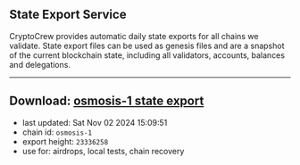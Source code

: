 ## State Export Service
CryptoCrew provides automatic daily state exports for all chains we validate. State export files can be used as genesis files and are a snapshot of the current blockchain state, including all validators, accounts, balances and delegations.

---
**Download: [osmosis-1 state export](https://dl-eu2.ccvalidators.com/SERVICE/osmosis/osmosis-1_export_23336258.json)**
---

- last updated: Sat Nov 02 2024 15:09:51
- chain id: `osmosis-1`
- export height: `23336258`
- use for: airdrops, local tests, chain recovery
